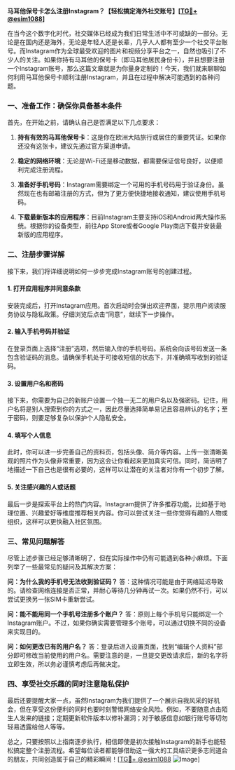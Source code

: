 **马耳他保号卡怎么注册Instagram？【轻松搞定海外社交账号】[[TG💪+ @esim1088](https://t.me/s/esim1088)]**

在当今这个数字化时代，社交媒体已经成为我们日常生活中不可或缺的一部分。无论是在国内还是海外，无论是年轻人还是长辈，几乎人人都有至少一个社交平台账号。而Instagram作为全球最受欢迎的图片和视频分享平台之一，自然也吸引了不少人的关注。如果你持有马耳他的保号卡（即马耳他居民身份卡），并且想要注册一个Instagram账号，那么这篇文章就是为你量身定制的！今天，我们就来聊聊如何利用马耳他保号卡顺利注册Instagram，并且在过程中解决可能遇到的各种问题。

### 一、准备工作：确保你具备基本条件

首先，在开始之前，请确认自己是否满足以下几点要求：

1. **持有有效的马耳他保号卡**：这是你在欧洲大陆旅行或居住的重要凭证。如果你还没有这张卡，建议先通过官方渠道申请。
   
2. **稳定的网络环境**：无论是Wi-Fi还是移动数据，都需要保证信号良好，以便顺利完成注册流程。
   
3. **准备好手机号码**：Instagram需要绑定一个可用的手机号码用于验证身份。虽然现在也有邮箱注册的方式，但为了更方便快捷地接收通知，建议使用手机号码。

4. **下载最新版本的应用程序**：目前Instagram主要支持iOS和Android两大操作系统。根据你的设备类型，前往App Store或者Google Play商店下载并安装最新版的应用程序。

### 二、注册步骤详解

接下来，我们将详细说明如何一步步完成Instagram账号的创建过程。

#### 1. 打开应用程序并同意条款

安装完成后，打开Instagram应用。首次启动时会弹出欢迎界面，提示用户阅读服务协议与隐私政策。仔细浏览后点击“同意”，继续下一步操作。

#### 2. 输入手机号码并验证

在登录页面上选择“注册”选项，然后输入你的手机号码。系统会向该号码发送一条包含验证码的消息。请确保手机处于可接收短信的状态下，并准确填写收到的验证码。

#### 3. 设置用户名和密码

接下来，你需要为自己的新账户设置一个独一无二的用户名以及强密码。记住，用户名将是别人搜索到你的方式之一，因此尽量选择简单易记且容易辨认的名字；至于密码，则要足够复杂以保护个人隐私安全。

#### 4. 填写个人信息

此时，你可以进一步完善自己的资料页，包括头像、简介等内容。上传一张清晰美观的照片作为头像非常重要，因为这会让你看起来更加真实可信。同时，简洁明了地描述一下自己也是很有必要的，这样可以让潜在的关注者对你有一个初步了解。

#### 5. 关注感兴趣的人或话题

最后一步是探索平台上的热门内容。Instagram提供了许多推荐功能，比如基于地理位置、兴趣爱好等维度推荐相关内容。你可以尝试关注一些你觉得有趣的人物或组织，这样可以更快融入社区氛围。

### 三、常见问题解答

尽管上述步骤已经足够清晰明了，但在实际操作中仍有可能遇到各种小麻烦。下面列举了一些最常见的疑问及其解决方案：

**问：为什么我的手机号无法收到验证码？**
答：这种情况可能是由于网络延迟导致的。请检查网络连接是否正常，并耐心等待几分钟再试一次。如果仍然不行，可以尝试更换另一张SIM卡重新尝试。

**问：能不能用同一个手机号注册多个账户？**
答：原则上每个手机号只能绑定一个Instagram账户。不过，如果你确实需要管理多个账号，可以通过切换不同的设备来实现目的。

**问：如何更改已有的用户名？**
答：登录后进入设置页面，找到“编辑个人资料”部分即可修改当前使用的用户名。需要注意的是，一旦提交更改请求后，新的名字将立即生效，所以务必谨慎考虑后再做决定。

### 四、享受社交乐趣的同时注意隐私保护

最后还要提醒大家一点，虽然Instagram为我们提供了一个展示自我风采的好机会，但在享受这份便利的同时也要时刻警惕网络安全风险。例如，不要随意点击陌生人发来的链接；定期更新软件版本以修补漏洞；对于敏感信息如银行账号等切勿轻易透露给他人等等。

总之，只要按照以上指南逐步执行，相信即使是初次接触Instagram的新手也能轻松搞定整个注册流程。希望每位读者都能够借助这一强大的工具结识更多志同道合的朋友，共同创造属于自己的精彩瞬间！[[TG💪+ @esim1088](https://t.me/s/esim1088) ![Image](https://i.postimg.cc/4NQfJmqS/Snipaste-2025-05-13-00-14-12.png)]